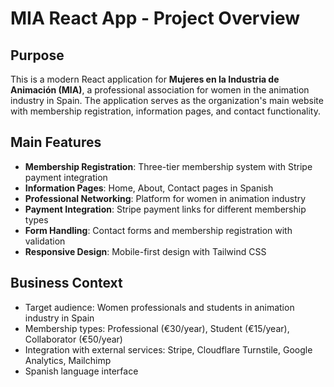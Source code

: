 # MIA React App - Project Overview

## Purpose
This is a modern React application for **Mujeres en la Industria de Animación (MIA)**, a professional association for women in the animation industry in Spain. The application serves as the organization's main website with membership registration, information pages, and contact functionality.

## Main Features
- **Membership Registration**: Three-tier membership system with Stripe payment integration
- **Information Pages**: Home, About, Contact pages in Spanish
- **Professional Networking**: Platform for women in animation industry
- **Payment Integration**: Stripe payment links for different membership types
- **Form Handling**: Contact forms and membership registration with validation
- **Responsive Design**: Mobile-first design with Tailwind CSS

## Business Context
- Target audience: Women professionals and students in animation industry in Spain
- Membership types: Professional (€30/year), Student (€15/year), Collaborator (€50/year)
- Integration with external services: Stripe, Cloudflare Turnstile, Google Analytics, Mailchimp
- Spanish language interface